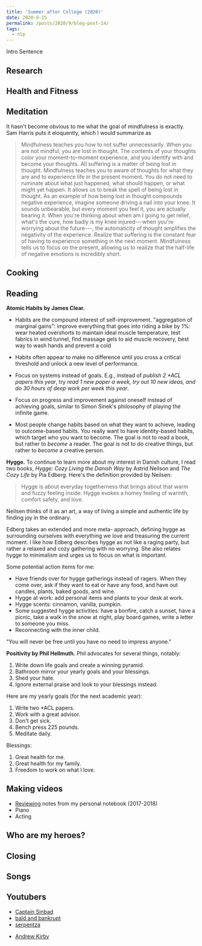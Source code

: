 ```yaml
---
title: 'Summer after College (2020)'
date: 2020-9-15
permalink: /posts/2020/9/blog-post-14/
tags:
  - nlp
---
```


Intro Sentence

Research
------

Health and Fitness
------

Meditation
------
It hasn't become obvious to me what the goal of mindfulness is exactly. Sam Harris puts it eloquently, which I would summarize as

> Mindfulness teaches you how to not suffer unnecessarily. 
> When you are not mindful, you are lost in thought. The contents of your thoughts color your moment-to-moment experience, and you identify with and become your thoughts. All suffering is a matter of being lost in thought.
> Mindfulness teaches you to aware of thoughts for what they are and to experience life in the present moment. You do not need to ruminate about what just happened, what should happen, or what might yet happen. It allows us to break the spell of being lost in thought.
> As an example of how being lost in thought compounds negative experience, imagine someone driving a nail into your knee. It sounds unbearable, but every moment you feel it, you are actually bearing it. 
When you're thinking about when am I going to get relief, what's the cure, how badly is my knee injured---when you're worrying about the future---, the automaticity of thought amplifies the negativity of the experience. Realize that suffering is the constant fear of having to experience something in the next moment.
> Mindfulness tells us to focus on the present, allowing us to realize that the half-life of negative emotions is incredibly short.



Cooking
------

Reading
------

**Atomic Habits by James Clear.** 

* Habits are the compound interest of self-improvement.
"aggregation of marginal gains": improve everything that goes into riding a bike by 1%: wear heated overshorts to maintain ideal muscle temperature, test fabrics in wind tunnel, find massage gels to aid muscle recovery, best way to wash hands and prevent a cold
* Habits often appear to make no difference until you cross a critical threshold and unlock a new level of performance.
* Focus on systems instead of goals. E.g., instead of *publish 2 \*ACL papers this year*, try *read 1 new paper a week, try out 10 new ideas, and do 30 hours of deep work per week this year*.
* Focus on progress and improvement against oneself instead of achieving goals, similar to Simon Sinek's philosophy of playing the infinite game.

* Most people change habits based on what they want to achieve, leading to outcome-based habits. You really want to have identity-based habits, which target who you want to become. The goal is not to read a book, but rather to *become* a reader. The goal is not to do creative things, but rather to *become* a creative person.

**Hygge.** To continue to learn more about my interest in Danish culture, I read two books, *Hygge: Cozy Living the Danish Way* by Astrid Neilson and *The Cozy Life* by Pia Edberg. Here's the definition provided by Neilsen: 

> Hygge is about everyday togetherness that brings about that warm and fuzzy feeling inside. Hygge evokes a homey feeling of warmth, comfort safety, and love.

Neilsen thinks of it as an art, a way of living a simple and authentic life by finding joy in the ordinary. 

Edberg takes an extended and more meta- approach, defining hygge as surrounding ourselves with everything we love and treasuring the current moment. 
I like how Edberg describes hygge as not like a raging party, but rather a relaxed and cozy gathering with no worrying.
She also relates hygge to minimalism and urges us to focus on what is important.

Some potential action items for me:
* Have friends over for hygge gatherings instead of ragers. When they come over, ask if they want to eat or have any food, and have out candles, plants, baked goods, and wine.
* Hygge at work: add personal items and plants to your desk at work.
* Hygge scents: cinnamon, vanilla, pumpkin.
* Some suggested hygge activities: have a bonfire, catch a sunset, have a picnic, take a walk in the snow at night, play board games, write a letter to someone you miss.
* Reconnecting with the inner child.

"You will never be free until you have no need to impress anyone."

**Positivity by Phil Hellmuth.** Phil advocates for several things, notably:
1. Write down life goals and create a winning pyramid.
1. Bathroom mirror your yearly goals and your blessings.
1. Shed your hate.
1. Ignore external praise and look to your blessings instead.

Here are my yearly goals (for the next academic year):
1. Write two \*ACL papers.
1. Work with a great advisor.
1. Don't get sick.
1. Bench press 225 pounds.
1. Meditate daily.

Blessings:
1. Great health for me.
1. Great health for my family.
1. Freedom to work on what I love.

Making videos
------
* [Reviewing](https://www.youtube.com/watch?v=FcAK86N9j0Q) notes from my personal notebook (2017-2018)
* Piano
* Acting

Who are my heroes?
------

Closing
------



Songs
------

Youtubers
------
- [Captain Sinbad](https://www.youtube.com/channel/UC8XKyvQ5Ne_bvYbgv8LaIeg)
- [bald and bankrupt](https://www.youtube.com/watch?v=madplgRfebo&t=352s)
- [serpentza](https://www.youtube.com/user/serpentza)
* [Andrew Kirby](https://www.youtube.com/watch?v=q_xm5Weu3nE)

